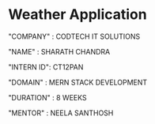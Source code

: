 # Weather Application

"COMPANY" : CODTECH IT SOLUTIONS

"NAME" : SHARATH CHANDRA

"INTERN ID": CT12PAN

"DOMAIN" : MERN STACK DEVELOPMENT

"DURATION" : 8 WEEKS

"MENTOR" : NEELA SANTHOSH
